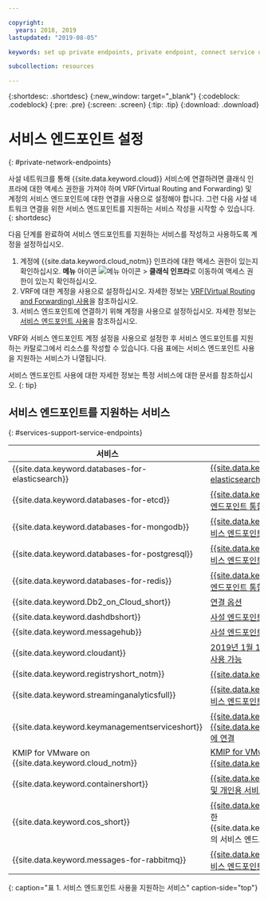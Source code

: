 ```yaml
---

copyright:
  years: 2018, 2019
lastupdated: "2019-08-05"

keywords: set up private endpoints, private endpoint, connect service over private network, 

subcollection: resources

---
```


{:shortdesc: .shortdesc}
{:new_window: target="_blank"}
{:codeblock: .codeblock}
{:pre: .pre}
{:screen: .screen}
{:tip: .tip}
{:download: .download}

# 서비스 엔드포인트 설정
{: #private-network-endpoints}

사설 네트워크를 통해 {{site.data.keyword.cloud}} 서비스에 연결하려면 클래식 인프라에 대한 액세스 권한을 가져야 하며 VRF(Virtual Routing and Forwarding) 및 계정의 서비스 엔드포인트에 대한 연결을 사용으로 설정해야 합니다. 그런 다음 사설 네트워크 연결을 위한 서비스 엔드포인트를 지원하는 서비스 작성을 시작할 수 있습니다.
{: shortdesc}

다음 단계를 완료하여 서비스 엔드포인트를 지원하는 서비스를 작성하고 사용하도록 계정을 설정하십시오.

1. 계정에 {{site.data.keyword.cloud_notm}} 인프라에 대한 액세스 권한이 있는지 확인하십시오. **메뉴** 아이콘 ![메뉴 아이콘](../icons/icon_hamburger.svg) > **클래식 인프라**로 이동하여 액세스 권한이 있는지 확인하십시오.
2. VRF에 대한 계정을 사용으로 설정하십시오. 자세한 정보는 [VRF(Virtual Routing and Forwarding) 사용](/docs/account?topic=account-vrf-service-endpoint#vrf)을 참조하십시오.
3. 서비스 엔드포인트에 연결하기 위해 계정을 사용으로 설정하십시오. 자세한 정보는 [서비스 엔드포인트 사용](/docs/account?topic=account-vrf-service-endpoint#service-endpoint)을 참조하십시오.

VRF와 서비스 엔드포인트 계정 설정을 사용으로 설정한 후 서비스 엔드포인트를 지원하는 카탈로그에서 리소스를 작성할 수 있습니다. 다음 표에는 서비스 엔드포인트 사용을 지원하는 서비스가 나열됩니다. 

서비스 엔드포인트 사용에 대한 자세한 정보는 특정 서비스에 대한 문서를 참조하십시오.
{: tip}

## 서비스 엔드포인트를 지원하는 서비스
{: #services-support-service-endpoints}

|서비스 |문서 |
|-------------------|-------------------------------|
| {{site.data.keyword.databases-for-elasticsearch}} | [{{site.data.keyword.databases-for-elasticsearch}} 서비스 엔드포인트 통합](/docs/services/databases-for-elasticsearch?topic=cloud-databases-service-endpoints) |
| {{site.data.keyword.databases-for-etcd}} | [{{site.data.keyword.databases-for-etcd}} 서비스 엔드포인트 통합](/docs/services/databases-for-etcd?topic=cloud-databases-service-endpoints) |
| {{site.data.keyword.databases-for-mongodb}} | [{{site.data.keyword.databases-for-mongodb}} 서비스 엔드포인트 통합](/docs/services/databases-for-mongodb?topic=cloud-databases-service-endpoints) |
| {{site.data.keyword.databases-for-postgresql}} | [{{site.data.keyword.databases-for-postgresql}} 서비스 엔드포인트 통합](/docs/services/databases-for-postgresql?topic=cloud-databases-service-endpoints)|
| {{site.data.keyword.databases-for-redis}} | [{{site.data.keyword.databases-for-redis}} 서비스 엔드포인트 통합](/docs/services/databases-for-redis?topic=cloud-databases-service-endpoints)|
| {{site.data.keyword.Db2_on_Cloud_short}} | [연결 옵션](/docs/services/Db2onCloud?topic=Db2onCloud-connect_options) |
| {{site.data.keyword.dashdbshort}} | [사설 엔드포인트에 연결](/docs/services/Db2whc?topic=Db2whc-connect_options#priv_endpt) |
|{{site.data.keyword.messagehub}} | [사설 엔드포인트 추가](/docs/services/EventStreams?topic=eventstreams-manage_endpoints#add_endpoint) |
| {{site.data.keyword.cloudant}}  |  [2019년 1월 1일 이후 배치된 모든 전용 하드웨어 플랜에 사용 가능](/docs/services/Cloudant/api?topic=cloudant-ibm-cloud-public#dedicated-hardware-plan) |
| {{site.data.keyword.registryshort_notm}} | [{{site.data.keyword.registryshort_notm}} 문서](/docs/services/Registry?topic=va-va_index) |
| {{site.data.keyword.streaminganalyticsfull}} |  [{{site.data.keyword.streaminganalyticsshort}}의 서비스 엔드포인트 관리](/docs/services/StreamingAnalytics?topic=StreamingAnalytics-manage_endpoints#manage_endpoints) |
| {{site.data.keyword.keymanagementserviceshort}} | [{{site.data.keyword.cloud_notm}} 사설 네트워크의 {{site.data.keyword.keymanagementserviceshort}}에 연결](/docs/services/key-protect?topic=key-protect-private-endpoints) |
| KMIP for VMware on {{site.data.keyword.cloud_notm}} | [KMIP for VMware on {{site.data.keyword.cloud_notm}} 문서](/docs/services/vmwaresolutions/services?topic=vmware-solutions-kmip_standalone_considerations#kmip_standalone_considerations-install)|
| {{site.data.keyword.containershort}} | [{{site.data.keyword.containershort_notm}}의 공용 및 개인용 서비스 엔드포인트](/docs/containers?topic=containers-cs_network_ov#cs_network_ov_master_private) |
| {{site.data.keyword.cos_short}} | [{{site.data.keyword.cos_short}}](/docs/services/cloud-object-storage?topic=cloud-object-storage-advanced-endpoints)에서 BYOK 통합을 위한 {{site.data.keyword.keymanagementserviceshort}}의 서비스 엔드포인트 활용|
| {{site.data.keyword.messages-for-rabbitmq}} | [{{site.data.keyword.messages-for-rabbitmq}} 서비스 엔드포인트 통합](/docs/services/messages-for-rabbitmq?topic=cloud-databases-service-endpoints)| 
{: caption="표 1. 서비스 엔드포인트 사용을 지원하는 서비스" caption-side="top"}










